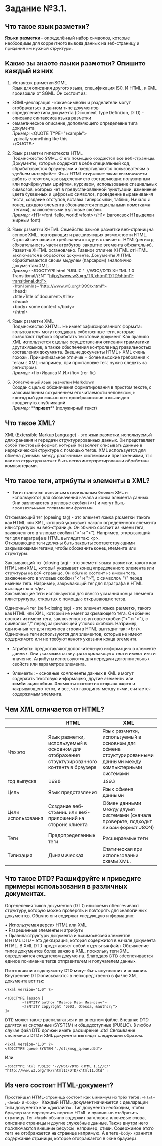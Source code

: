 # Задание №3.1.
## Что такое язык разметки?  

**Языки разметки** - определённый набор символов, которые необходимы для корректного вывода данных на веб-страницу и придания им нужной структуры.

## Какие вы знаете языки разметки? Опишите каждый из них  

1. Метаязык разметки SGML   
Язык для описания другого языка, спецификация ISO. И HTML, и XML произошли от SGML. Он состоит из:
 * SGML-декларация - какие символы и разделители могут отображаться в данном типе документов  
 * определение типа документа (Document Type Definition, DTD) - описание синтаксиса языка разметки  
 * семантическое описание, дополняющего определение типа документа  
*Пример:* \<QUOTE TYPE="example">   
      typically something like <ITALICS>this</ITALICS>  
      \</QUOTE>  

2. Язык разметки гипертекста HTML   
 Подмножество SGML. С его помощью создаются все веб-страницы. Документы, которые содержат в себе специальный код, обрабатываются браузерами и представляются пользователям в удобном интерфейсе. Язык HTML открывает такие возможности работы с текстом, как выделение его составляющих полужирным или подчёркнутым шрифтом, курсивом, использование специальных символов, которых нет в предустановленной пунктуации, изменение цвета буквенных и цифровых символов, проведение выравнивания теста, создание отступов, вставка гиперссылки, таблиц. Начало и конец каждого элемента обозначается специальными пометками (тегами), заключёнными в угловые скобки.  
*Пример:* \<H1><font Hello, world!\</font>\</H1> (заголовок H1 выделен жирным font)

3. Язык разметки XHTML
Семейство языков разметки веб-страниц на основе XML, повторяющих и расширяющих возможности HTML. Строгий синтаксис и требования к коду в отличие от HTML(регистр, обязательность части атрибутов, закрытие элемента обязательно). Развитие XHTML остановлено. Главное отличие XHTML от HTML заключается в обработке документа. Документы XHTML обрабатываются своим модулем (парсером) аналогично документам XML.  
*Пример:* \<!DOCTYPE html PUBLIC "-//W3C//DTD XHTML 1.0 Transitional//EN"
"http://www.w3.org/TR/xhtml1/DTD/xhtml1-transitional.dtd">  
\<html xmlns="http://www.w3.org/1999/xhtml">  
\<head>  
  \<title>Title of document\</title>  
\</head>  
\<body> some content \</body>  
\</html>

4. Язык разметки XML    
Подмножество XHTML. Не имеет зафиксированного формата: пользователи могут создавать собственные теги, которые позволяют глубоко обработать текстовый документ. Как правило, XML используется с целью осуществления описания грамматики других языков, а также обеспечения контроля над правильностью составления документа. Внешне документы HTML и XML очень похожи. Принципиальное отличие − более высокие требования к тегам в XML (например, при простановке тега нужно следить за регистром).  
*Пример:* \<fio>Иванов И.И.\</fio> (тег fio)

5. Облегчённый язык разметки Markdown  
Создан с целью обозначения форматирования в простом тексте, с максимальным сохранением его читаемости человеком, и пригодный для машинного преобразования в языки для продвинутых публикаций  
*Пример:* \*\***привет**\** (полужирный текст)

## Что такое XML? 

XML (Extensible Markup Language) - это язык разметки, используемый для хранения и передачи структурированных данных. Он представляет собой текстовый формат, который позволяет описывать данные в иерархической структуре с помощью тегов. XML используется для обмена данными между различными системами и приложениями, так как его структура может быть легко интерпретирована и обработана компьютерами. 

## Что такое теги, атрибуты и элементы в XML?

- Теги: являются основным строительным блоком XML и используются для обозначения начала и конца элемента данных. Они заключаются в угловые скобки (<>) и могут быть произвольными словами или фразами.  

Открывающий тег (opening tag) - это элемент языка разметки, такого как HTML или XML, который указывает начало определенного элемента или структуры на веб-странице. Он обычно состоит из имени тега, заключенного в угловые скобки ("<" и ">"). Например, открывающий тег для параграфа в HTML выглядит так: \<p>.  
 Открывающие теги должны быть закрыты соответствующими закрывающими тегами, чтобы обозначить конец элемента или структуры.  

 Закрывающий тег (closing tag) - это элемент языка разметки, такого как HTML или XML, который указывает конец определенного элемента или структуры на веб-странице. Он обычно состоит из имени тега, заключенного в угловые скобки ("<" и ">"), с символом "/" перед именем тега. Например, закрывающий тег для параграфа в HTML выглядит так: \</p>.   
 Закрывающие теги используются для явного указания конца элемента или структуры, открытых с помощью открывающих тегов.  

 Одиночный тег (self-closing tag) - это элемент языка разметки, такого как HTML или XML, который не имеет закрывающего тега. Он обычно состоит из имени тега, заключенного в угловые скобки ("<" и ">"), с символом "/" перед закрывающей угловой скобкой. Например, одиночный тег для переноса строки в HTML выглядит так: \<br />.  
 Одиночные теги используются для элементов, которые не имеют содержимого или не требуют явного указания конца элемента.

- Атрибуты: предоставляют дополнительную информацию о элементе данных. Они указываются внутри открывающего тега и имеют имя и значение. Атрибуты используются для передачи дополнительных свойств или параметров элемента.  

- Элементы: - основные компоненты данных в XML и могут содержать текстовую информацию, другие элементы или комбинацию обоих. Элементы состоят из открывающего и закрывающего тегов, и все, что находится между ними, считается содержимым элемента. 
## Чем XML отличается от HTML?
|  | HTML | XML |
|----------|----------|----------|
| Что это    | Язык разметки, используемый в основном для отображения структурированного контента в браузере  | Язык разметки, используемый в основном для обмена структурированными данными между компьютерными системами  |
| год выпуска   | 1998   | 1993   |
| Цель  | Язык представления  | Язык обмена данными   |
| Цели использования  | Создание веб-страниц или веб-приложений на стороне клиента   | Обмен данными между двумя системами (сначала проверьте, подходит ли вам формат JSON)  |
| Теги    | Предопределенные теги  | Расширяемые теги   |
| Типизация   | Динамическая  | Статическая при использовании схемы XML.  |  

## Что такое DTD? Расшифруйте и приведите примеры использования в различных документах.
Определения типов документов (DTD) или схемы обеспечивают структуру, которую можно проверять и повторять для аналогичных документов. Обычно они содержат следующую информацию:  

•	Используемая версия HTML или XML  
•	Разрешенные элементы и атрибуты  
•	Правила структуры документа и взаимосвязей элементов  
В HTML DTD – это декларация, которая содержится в начале документа HTML.
В XML DTD представляет собой отдельный файл. Объявление типов документов более важно в XML, поскольку теги XML определяются создателем документа. Благодаря DTD обеспечивается единое понимание тегов отправителем и получателем данных.  

По отношению к документу DTD могут быть внутренние и внешние. Внутренние DTD описываются в непосредственно в файле XML документа вот так:  
```
<?xml version="1.0" ?>

<!DOCTYPE lesson [
        <!ENTITY author "Иванов Иван Иванович">
        <!ENTITY copyright "2003, Odessa, &author;">
]>
```
DTD может также располагаться и во внешнем файле. Внешние DTD делятся на системные (SYSTEM) и общедоступные (PUBLIC). В любом случае файл DTD должен иметь расширение .dtd. Связывание системного DTD и XML документа выглядит следующим образом:
```
<?xml version="1.0" ?>
<!DOCTYPE queue SYSTEM "./dtd/msg_queue.dtd">
```
 Или
 ```
<!DOCTYPE html PUBLIC "-//W3C//DTD XHTML 1.1//EN"
 "http://www.w3.org/TR/xhtml11/DTD/xhtml11.dtd" >
 ```

## Из чего состоит HTML-документ?    

Простейшая HTML-страница состоит как минимум из трёх тегов: `<html>` , `<head>` и `<body>` . Каждый HTML-документ начинается с декларации типа документа или «доктайпа». Тип документа необходим, чтобы браузер мог определить версию HTML и правильно отобразить страницу. Тег `<head>` обычно содержит заголовок, ключевые слова, описание страницы и другие служебные данные. Также внутри него подключаются внешние ресурсы, например, стили. Содержимое этого тега не отображается на странице напрямую. А в теге `<body>` хранится содержание страницы, которое отображается в окне браузера.  

